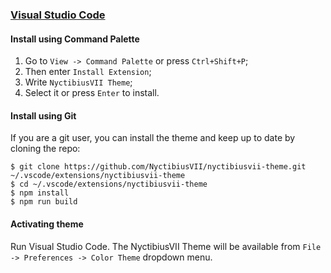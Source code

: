 ### [Visual Studio Code](https://code.visualstudio.com/)

#### Install using Command Palette

1.  Go to `View -> Command Palette` or press `Ctrl+Shift+P`;
2.  Then enter `Install Extension`;
3.  Write `NyctibiusVII Theme`;
4.  Select it or press `Enter` to install.

#### Install using Git

If you are a git user, you can install the theme and keep up to date by cloning the repo:

    $ git clone https://github.com/NyctibiusVII/nyctibiusvii-theme.git ~/.vscode/extensions/nyctibiusvii-theme
    $ cd ~/.vscode/extensions/nyctibiusvii-theme
    $ npm install
    $ npm run build

#### Activating theme

Run Visual Studio Code. The NyctibiusVII Theme will be available from `File -> Preferences -> Color Theme` dropdown menu.

